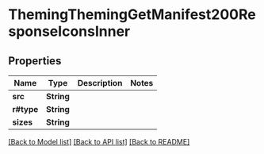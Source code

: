 # ThemingThemingGetManifest200ResponseIconsInner

## Properties

Name | Type | Description | Notes
------------ | ------------- | ------------- | -------------
**src** | **String** |  | 
**r#type** | **String** |  | 
**sizes** | **String** |  | 

[[Back to Model list]](../README.md#documentation-for-models) [[Back to API list]](../README.md#documentation-for-api-endpoints) [[Back to README]](../README.md)



